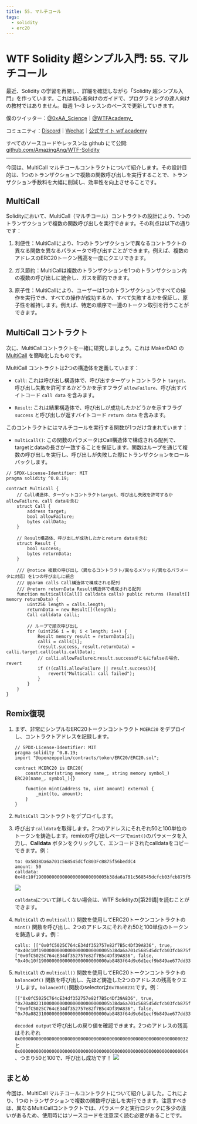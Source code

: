 ```yaml
---
title: 55. マルチコール
tags:
  - solidity
  - erc20
---
```


# WTF Solidity 超シンプル入門: 55. マルチコール

最近、Solidity の学習を再開し、詳細を確認しながら「Solidity 超シンプル入門」を作っています。これは初心者向けのガイドで、プログラミングの達人向けの教材ではありません。毎週 1〜3 レッスンのペースで更新していきます。

僕のツイッター：[@0xAA_Science](https://twitter.com/0xAA_Science)｜[@WTFAcademy_](https://twitter.com/WTFAcademy_)

コミュニティ：[Discord](https://discord.gg/5akcruXrsk)｜[Wechat](https://docs.google.com/forms/d/e/1FAIpQLSe4KGT8Sh6sJ7hedQRuIYirOoZK_85miz3dw7vA1-YjodgJ-A/viewform?usp=sf_link)｜[公式サイト wtf.academy](https://wtf.academy)

すべてのソースコードやレッスンは github にて公開: [github.com/AmazingAng/WTF-Solidity](https://github.com/AmazingAng/WTF-Solidity)

---

今回は、MultiCall マルチコールコントラクトについて紹介します。その設計目的は、1つのトランザクションで複数の関数呼び出しを実行することで、トランザクション手数料を大幅に削減し、効率性を向上させることです。

## MultiCall

Solidityにおいて、MultiCall（マルチコール）コントラクトの設計により、1つのトランザクションで複数の関数呼び出しを実行できます。その利点は以下の通りです：

1. 利便性：MultiCallにより、1つのトランザクションで異なるコントラクトの異なる関数を異なるパラメータで呼び出すことができます。例えば、複数のアドレスのERC20トークン残高を一度にクエリできます。

2. ガス節約：MultiCallは複数のトランザクションを1つのトランザクション内の複数の呼び出しに統合し、ガスを節約できます。

3. 原子性：MultiCallにより、ユーザーは1つのトランザクションですべての操作を実行でき、すべての操作が成功するか、すべて失敗するかを保証し、原子性を維持します。例えば、特定の順序で一連のトークン取引を行うことができます。

## MultiCall コントラクト

次に、MultiCallコントラクトを一緒に研究しましょう。これは MakerDAO の [MultiCall](https://github.com/mds1/multicall/blob/main/src/Multicall3.sol) を簡略化したものです。

MultiCall コントラクトは2つの構造体を定義しています：

- `Call`: これは呼び出し構造体で、呼び出すターゲットコントラクト `target`、呼び出し失敗を許可するかどうかを示すフラグ `allowFailure`、呼び出すバイトコード `call data` を含みます。

- `Result`: これは結果構造体で、呼び出しが成功したかどうかを示すフラグ `success` と呼び出しが返すバイトコード `return data` を含みます。

このコントラクトにはマルチコールを実行する関数が1つだけ含まれています：

- `multicall()`: この関数のパラメータはCall構造体で構成される配列で、targetとdataの長さが一致することを保証します。関数はループを通じて複数の呼び出しを実行し、呼び出しが失敗した際にトランザクションをロールバックします。

```solidity
// SPDX-License-Identifier: MIT
pragma solidity ^0.8.19;

contract Multicall {
    // Call構造体、ターゲットコントラクトtarget、呼び出し失敗を許可するかallowFailure、call dataを含む
    struct Call {
        address target;
        bool allowFailure;
        bytes callData;
    }

    // Result構造体、呼び出しが成功したかとreturn dataを含む
    struct Result {
        bool success;
        bytes returnData;
    }

    /// @notice 複数の呼び出し（異なるコントラクト/異なるメソッド/異なるパラメータに対応）を1つの呼び出しに統合
    /// @param calls Call構造体で構成される配列
    /// @return returnData Result構造体で構成される配列
    function multicall(Call[] calldata calls) public returns (Result[] memory returnData) {
        uint256 length = calls.length;
        returnData = new Result[](length);
        Call calldata calli;

        // ループで順次呼び出し
        for (uint256 i = 0; i < length; i++) {
            Result memory result = returnData[i];
            calli = calls[i];
            (result.success, result.returnData) = calli.target.call(calli.callData);
            // calli.allowFailureとresult.successがともにfalseの場合、revert
            if (!(calli.allowFailure || result.success)){
                revert("Multicall: call failed");
            }
        }
    }
}
```

## Remix復現

1. まず、非常にシンプルなERC20トークンコントラクト `MCERC20` をデプロイし、コントラクトアドレスを記録します。

    ```solidity
    // SPDX-License-Identifier: MIT
    pragma solidity ^0.8.19;
    import "@openzeppelin/contracts/token/ERC20/ERC20.sol";

    contract MCERC20 is ERC20{
        constructor(string memory name_, string memory symbol_) ERC20(name_, symbol_){}

        function mint(address to, uint amount) external {
            _mint(to, amount);
        }
    }
    ```

2. `MultiCall` コントラクトをデプロイします。

3. 呼び出す`calldata`を取得します。2つのアドレスにそれぞれ50と100単位のトークンを鋳造します。remixの呼び出しページで`mint()`のパラメータを入力し、**Calldata** ボタンをクリックして、エンコードされたcalldataをコピーできます。例：

    ```solidity
    to: 0x5B38Da6a701c568545dCfcB03FcB875f56beddC4
    amount: 50
    calldata: 0x40c10f190000000000000000000000005b38da6a701c568545dcfcb03fcb875f56beddc40000000000000000000000000000000000000000000000000000000000000032
    ```

    ![](./img/55-1.png)

    `calldata`について詳しくない場合は、WTF Solidityの[第29講]を読むことができます。

4. `MultiCall` の `multicall()` 関数を使用してERC20トークンコントラクトの `mint()` 関数を呼び出し、2つのアドレスにそれぞれ50と100単位のトークンを鋳造します。例：

    ```solidity
    calls: [["0x0fC5025C764cE34df352757e82f7B5c4Df39A836", true, "0x40c10f190000000000000000000000005b38da6a701c568545dcfcb03fcb875f56beddc40000000000000000000000000000000000000000000000000000000000000032"], ["0x0fC5025C764cE34df352757e82f7B5c4Df39A836", false, "0x40c10f19000000000000000000000000ab8483f64d9c6d1ecf9b849ae677dd3315835cb20000000000000000000000000000000000000000000000000000000000000064"]]
    ```

5. `MultiCall` の `multicall()` 関数を使用してERC20トークンコントラクトの `balanceOf()` 関数を呼び出し、先ほど鋳造した2つのアドレスの残高をクエリします。`balanceOf()`関数のselectorは`0x70a08231`です。例：

    ```solidity
    [["0x0fC5025C764cE34df352757e82f7B5c4Df39A836", true, "0x70a082310000000000000000000000005b38da6a701c568545dcfcb03fcb875f56beddc4"], ["0x0fC5025C764cE34df352757e82f7B5c4Df39A836", false, "0x70a08231000000000000000000000000ab8483f64d9c6d1ecf9b849ae677dd3315835cb2"]]
    ```

    `decoded output`で呼び出しの戻り値を確認できます。2つのアドレスの残高はそれぞれ `0x0000000000000000000000000000000000000000000000000000000000000032` と `0x0000000000000000000000000000000000000000000000000000000000000064`、つまり50と100で、呼び出し成功です！
    ![](./img/55-2.png)

## まとめ

今回は、MultiCall マルチコールコントラクトについて紹介しました。これにより、1つのトランザクションで複数の関数呼び出しを実行できます。注意すべきは、異なるMultiCallコントラクトでは、パラメータと実行ロジックに多少の違いがあるため、使用時にはソースコードを注意深く読む必要があることです。